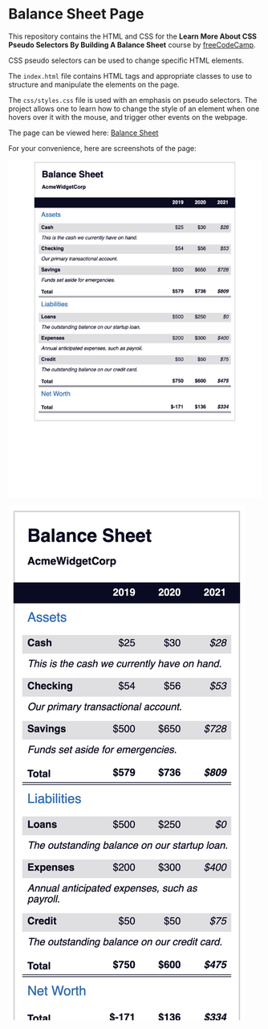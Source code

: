 # Balance Sheet Page

This repository contains the HTML and CSS for the **Learn More About CSS Pseudo Selectors By Building A Balance Sheet** course by [freeCodeCamp](https://www.freecodecamp.org/learn/2022/responsive-web-design/).

CSS pseudo selectors can be used to change specific HTML elements.

The `index.html` file contains HTML tags and appropriate classes to use to structure and manipulate the elements on the page.

The `css/styles.css` file is used with an emphasis on pseudo selectors. The project allows one to learn how to change the style of an element when one hovers over it with the mouse, and trigger other events on the webpage.

The page can be viewed here: [Balance Sheet](https://remicoding.github.io/balance-sheet-page/)

For your convenience, here are screenshots of the page:

![Balance Sheet Large Screenshot](img/balance-sheet-l-screen.png "Balance Shee on Large Screen")

![Balance Sheet Small Screenshot](img/balance-sheet-x-screen.png "Balance Shee on Small Screen")
